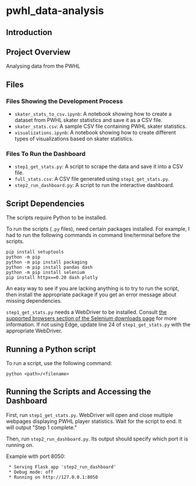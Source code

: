 # pwhl_data-analysis

## Introduction

## Project Overview

Analysing data from the PWHL

## Files

### Files Showing the Development Process

* `skater_stats_to_csv.ipynb`: A notebook showing how to create a dataset from PWHL skater statistics and save it as a CSV file.
* `skater_stats.csv`: A sample CSV file containing PWHL skater statistics.
* `visualizations.ipynb`: A notebook showing how to create different types of visualizations based on skater statistics.

### Files To Run the Dashboard

* `step1_get_stats.py`: A script to scrape the data and save it into a CSV file.
* `full_stats.csv`: A CSV file generated using `step1_get_stats.py`.
* `step2_run_dashboard.py`: A script to run the interactive dashboard.

## Script Dependencies

The scripts require Python to be installed.

To run the scripts (`.py` files), need certain packages installed. For example, I had to run the following commands in command line/terminal before the scripts.

```
pip install setuptools
python -m pip 
python -m pip install packaging
python -m pip install pandas dash
python -m pip install selenium
pip install httpx==0.20 dash plotly
```

An easy way to see if you are lacking anything is to try to run the script, then install the appropriate package if you get an error message about missing dependencies.

`step1_get_stats.py` needs a WebDriver to be installed. Consult [the supported browsers section of the Selenium downloads page](https://www.selenium.dev/downloads/#supported-browsers) for more information. If not using Edge, update line 24 of `step1_get_stats.py` with the appropriate WebDriver.

## Running a Python script

To run a script, use the following command:

```
python <path>/<filename>
```

## Running the Scripts and Accessing the Dashboard

First, run `step1_get_stats.py`. WebDriver will open and close multiple webpages displaying PWHL player statistics. Wait for the script to end. It will output "Step 1 complete."

Then, run `step2_run_dashboard.py`. Its output should specify which port it is running on.

Example with port 8050:

```
 * Serving Flask app 'step2_run_dashboard'
 * Debug mode: off
 * Running on http://127.0.0.1:8050
```